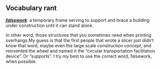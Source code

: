 ## Vocabulary rant

***[falsework](https://en.wiktionary.org/wiki/falsework)***: a temporary frame serving to support and brace a building under construction until it can stand alone.

In other word, those structures that you sometimes need when printing overhangs.My guess is that the first people that wrote a slicer just didn’t know that word, maybe even the large scale construction *concept*, and reinvented the wheel and named it the “circular transportation facilitation device”. Or “supports”. I try my best to use the correct word, falsework, when possible.
